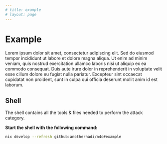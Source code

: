 ```yaml
---
# title: example
# layout: page
---
```


# Example

Lorem ipsum dolor sit amet, consectetur adipiscing elit. Sed do eiusmod tempor incididunt ut labore et dolore magna aliqua. Ut enim ad minim veniam, quis nostrud exercitation ullamco laboris nisi ut aliquip ex ea commodo consequat. Duis aute irure dolor in reprehenderit in voluptate velit esse cillum dolore eu fugiat nulla pariatur. Excepteur sint occaecat cupidatat non proident, sunt in culpa qui officia deserunt mollit anim id est laborum.

## Shell

The shell contains all the tools & files needed to perform the attack category.

**Start the shell with the following command:**

```bash
nix develop --refresh github:anotherhadi/n4c#example
```
